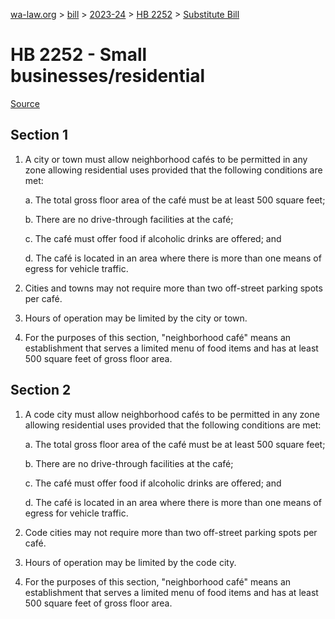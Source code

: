 [wa-law.org](/) > [bill](/bill/) > [2023-24](/bill/2023-24/) > [HB 2252](/bill/2023-24/hb/2252/) > [Substitute Bill](/bill/2023-24/hb/2252/S/)

# HB 2252 - Small businesses/residential

[Source](http://lawfilesext.leg.wa.gov/biennium/2023-24/Pdf/Bills/House%20Bills/2252-S.pdf)

## Section 1
1. A city or town must allow neighborhood cafés to be permitted in any zone allowing residential uses provided that the following conditions are met:

    a. The total gross floor area of the café must be at least 500 square feet;

    b. There are no drive-through facilities at the café;

    c. The café must offer food if alcoholic drinks are offered; and

    d. The café is located in an area where there is more than one means of egress for vehicle traffic.

2. Cities and towns may not require more than two off-street parking spots per café.

3. Hours of operation may be limited by the city or town.

4. For the purposes of this section, "neighborhood café" means an establishment that serves a limited menu of food items and has at least 500 square feet of gross floor area.

## Section 2
1. A code city must allow neighborhood cafés to be permitted in any zone allowing residential uses provided that the following conditions are met:

    a. The total gross floor area of the café must be at least 500 square feet;

    b. There are no drive-through facilities at the café;

    c. The café must offer food if alcoholic drinks are offered; and

    d. The café is located in an area where there is more than one means of egress for vehicle traffic.

2. Code cities may not require more than two off-street parking spots per café.

3. Hours of operation may be limited by the code city.

4. For the purposes of this section, "neighborhood café" means an establishment that serves a limited menu of food items and has at least 500 square feet of gross floor area.
